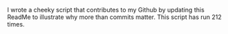 I wrote a cheeky script that contributes to my Github by updating this ReadMe to illustrate why more than commits matter. This script has run 212 times.